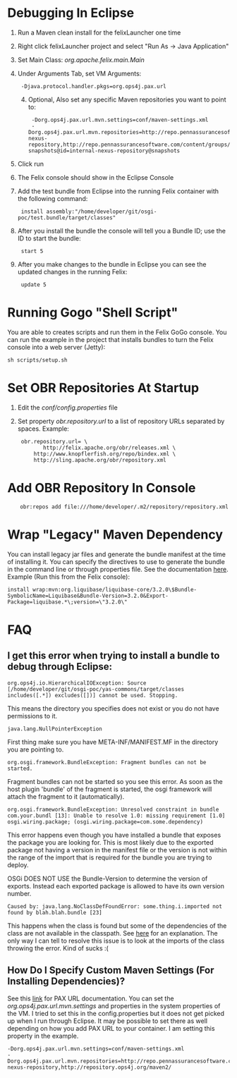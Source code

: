 # Debugging In Eclipse

1. Run a Maven clean install for the felixLauncher one time
2. Right click felixLauncher project and select "Run As -> Java Application"
2. Set Main Class: *org.apache.felix.main.Main*
3. Under Arguments Tab, set VM Arguments: 

        -Djava.protocol.handler.pkgs=org.ops4j.pax.url
        
    4. Optional, Also set any specific Maven repositories you want to point to:
            
            -Dorg.ops4j.pax.url.mvn.settings=conf/maven-settings.xml
            -Dorg.ops4j.pax.url.mvn.repositories=http://repo.pennassurancesoftware.com/content/groups/public@id=internal-nexus-repository,http://repo.pennassurancesoftware.com/content/groups/public-snapshots@id=internal-nexus-repository@snapshots
4. Click run
5. The Felix console should show in the Eclipse Console
6. Add the test bundle from Eclipse into the running Felix container with the following command:
 
        install assembly:"/home/developer/git/osgi-poc/test.bundle/target/classes"

7. After you install the bundle the console will tell you a Bundle ID; use the ID to start the bundle:

        start 5

8. After you make changes to the bundle in Eclipse you can see the updated changes in the running Felix:

        update 5

# Running Gogo "Shell Script"

You are able to creates scripts and run them in the Felix GoGo console.  You can run the example in the project that installs bundles to turn the Felix console into a web server (Jetty):

    sh scripts/setup.sh

# Set OBR Repositories At Startup

1. Edit the *conf/config.properties* file
2. Set property *obr.repository.url* to a list of repository URLs separated by spaces.  Example:

        obr.repository.url= \
	           http://felix.apache.org/obr/releases.xml \
            http://www.knopflerfish.org/repo/bindex.xml \
            http://sling.apache.org/obr/repository.xml

# Add OBR Repository In Console

        obr:repos add file:///home/developer/.m2/repository/repository.xml

# Wrap "Legacy" Maven Dependency

You can install legacy jar files and generate the bundle manifest at the time of installing it.  You can specify the directives to use to generate the bundle in the command  line or through properties file.  See the documentation <a href="https://ops4j1.jira.com/wiki/display/paxurl/Wrap+Protocol">here</a>.  Example (Run this from the Felix console):

    install wrap:mvn:org.liquibase/liquibase-core/3.2.0\$Bundle-SymbolicName=Liquibase&Bundle-Version=3.2.0&Export-Package=liquibase.*\;version=\"3.2.0\"

# FAQ

## I get this error when trying to install a bundle to debug through Eclipse: 

    org.ops4j.io.HierarchicalIOException: Source [/home/developer/git/osgi-poc/yas-commons/target/classes includes([.*]) excludes([])] cannot be used. Stopping.

This means the directory you specifies does not exist or you do not have permissions to it.

    java.lang.NullPointerException

First thing make sure you have META-INF/MANIFEST.MF in the directory you are pointing to.

    org.osgi.framework.BundleException: Fragment bundles can not be started.

Fragment bundles can not be started so you see this error. As soon as the host plugin 'bundle' of the fragment is started, the osgi framework will attach the fragment to it (automatically). 

    org.osgi.framework.BundleException: Unresolved constraint in bundle com.your.bundl [13]: Unable to resolve 1.0: missing requirement [1.0] osgi.wiring.package; (osgi.wiring.package=com.some.dependency)

This error happens even though you have installed a bundle that exposes the package you are looking for.  This is most likely due to the exported package not having a version in the manifest file or the version is not within the range of the import that is required for the bundle you are trying to deploy.

OSGi DOES NOT USE the Bundle-Version to determine the version of exports.  Instead each exported package is allowed to have its own version number.

    Caused by: java.lang.NoClassDefFoundError: some.thing.i.imported not found by blah.blah.bundle [23]

This happens when the class is found but some of the dependencies of the class are not available in the classpath.  See <a href="http://wiki.osgi.org/wiki/What_is_the_difference_between_ClassNotFoundException_and_NoClassDefFoundError%3F">here</a> for an explanation.  The only way I can tell to resolve this issue is to look at the imports of the class throwing the error.  Kind of sucks :(

## How Do I Specify Custom Maven Settings (For Installing Dependencies)?

See this <a href="#">link</a> for PAX URL documentation.  You can set the *org.ops4j.pax.url.mvn.settings* and properties in the system properties of the VM.  I tried to set this in the config.properties but it does not get picked up when I run through Eclipse.  It may be possible to set there as well depending on how you add PAX URL to your container.  I am setting this property in the example.

    -Dorg.ops4j.pax.url.mvn.settings=conf/maven-settings.xml
    -Dorg.ops4j.pax.url.mvn.repositories=http://repo.pennassurancesoftware.com/content/groups/public@id=internal-nexus-repository,http://repository.ops4j.org/maven2/


